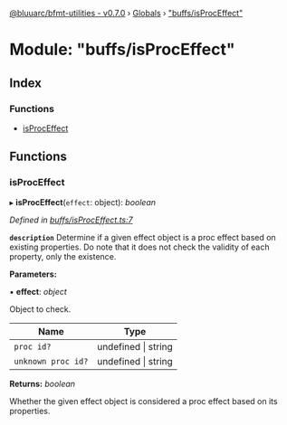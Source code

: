 [@bluuarc/bfmt-utilities - v0.7.0](../README.md) › [Globals](../globals.md) › ["buffs/isProcEffect"](_buffs_isproceffect_.md)

# Module: "buffs/isProcEffect"

## Index

### Functions

* [isProcEffect](_buffs_isproceffect_.md#isproceffect)

## Functions

###  isProcEffect

▸ **isProcEffect**(`effect`: object): *boolean*

*Defined in [buffs/isProcEffect.ts:7](https://github.com/BluuArc/bfmt-utilities/blob/master/src/buffs/isProcEffect.ts#L7)*

**`description`** Determine if a given effect object is a proc effect based on existing properties.
Do note that it does not check the validity of each property, only the existence.

**Parameters:**

▪ **effect**: *object*

Object to check.

Name | Type |
------ | ------ |
`proc id?` | undefined &#124; string |
`unknown proc id?` | undefined &#124; string |

**Returns:** *boolean*

Whether the given effect object is considered a proc effect based on its properties.

